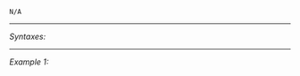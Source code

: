 `N/A`


---
*Syntaxes:*

<!-- [] call `BIS_fnc_moduleCuratorAddCameraArea` -->

---
*Example 1:*

<!-- 
```sqf
[] call BIS_fnc_moduleCuratorAddCameraArea;
``` -->